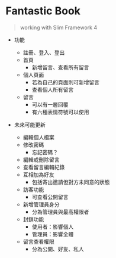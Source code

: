 # Fantastic Book
> working with Slim Framework 4

* 功能
    * 註冊、登入、登出
    * 首頁
        * 新增留言、查看所有留言
    * 個人頁面
        * 若為自己的頁面則可新增留言
        * 查看個人所有留言
    * 留言
        * 可以有一層回覆
        * 有六種表情符號可以使用

* 未來可能更新
    * 編輯個人檔案
    * 修改密碼
        * 忘記密碼？
    * 編輯或刪除留言
    * 查看留言編輯紀錄
    * 互相加為好友
        * 包括寄出邀請但對方未同意的狀態
    * 訪客功能
        * 可查看公開留言
    * 新增管理員身分
        * 分為管理員與最高權限者
    * 封鎖功能
        * 使用者：影響個人
        * 管理員：影響全體
    * 留言查看權限
        * 分為公開、好友、私人
